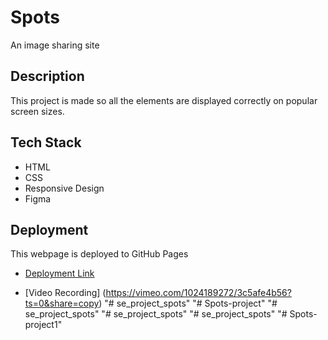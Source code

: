 # Spots

An image sharing site

## Description

This project is made so all the elements are displayed correctly on popular screen sizes.

## Tech Stack

- HTML
- CSS
- Responsive Design
- Figma

## Deployment

This webpage is deployed to GitHub Pages

- [Deployment Link](https://hamadrehman3.github.io/se_project_spots/)

- [Video Recording] (https://vimeo.com/1024189272/3c5afe4b56?ts=0&share=copy)
"# se_project_spots" 
"# Spots-project" 
"# se_project_spots" 
"# se_project_spots" 
"# se_project_spots" 
"# Spots-project1" 
